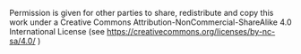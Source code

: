 Permission is given for other parties to share, redistribute and copy this work under a Creative Commons Attribution-NonCommercial-ShareAlike 4.0 International License (see https://creativecommons.org/licenses/by-nc-sa/4.0/ )